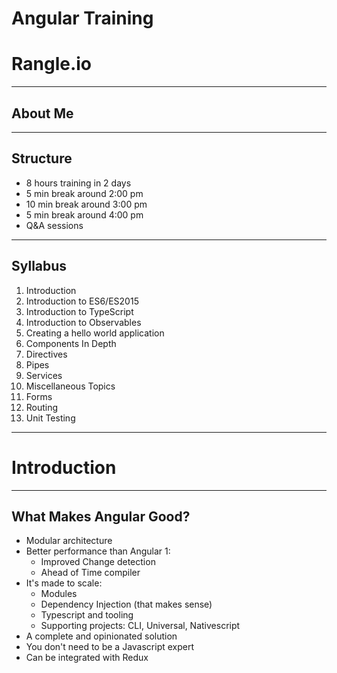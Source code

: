 # Angular Training

# Rangle.io

---

## About Me

---

## Structure

- 8 hours training in 2 days
- 5 min break around 2:00 pm
- 10 min break around 3:00 pm
- 5 min break around 4:00 pm
- Q&A sessions

---

## Syllabus

1. Introduction
1. Introduction to ES6/ES2015
1. Introduction to TypeScript
1. Introduction to Observables
1. Creating a hello world application
1. Components In Depth
1. Directives
1. Pipes
1. Services
1. Miscellaneous Topics
1. Forms
1. Routing
1. Unit Testing

---

# Introduction

---

## What Makes Angular Good?

- Modular architecture
- Better performance than Angular 1:
  - Improved Change detection
  - Ahead of Time compiler
- It's made to scale:
  - Modules
  - Dependency Injection (that makes sense)
  - Typescript and tooling
  - Supporting projects: CLI, Universal, Nativescript
- A complete and opinionated solution
- You don't need to be a Javascript expert
- Can be integrated with Redux
